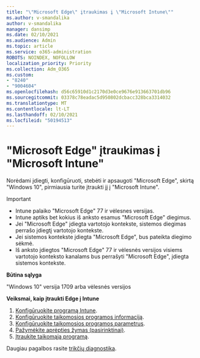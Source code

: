 ```yaml
---
title: "\"Microsoft Edge\" įtraukimas į \"Microsoft Intune\""
ms.author: v-smandalika
author: v-smandalika
manager: dansimp
ms.date: 02/10/2021
ms.audience: Admin
ms.topic: article
ms.service: o365-administration
ROBOTS: NOINDEX, NOFOLLOW
localization_priority: Priority
ms.collection: Adm_O365
ms.custom:
- "8240"
- "9004604"
ms.openlocfilehash: d56c65910d1c2170d3e0ce9676e913663701db96
ms.sourcegitcommit: 03378c78eadac5d950802dcbacc328bca3314032
ms.translationtype: MT
ms.contentlocale: lt-LT
ms.lasthandoff: 02/10/2021
ms.locfileid: "50194513"
---
```

# <a name="add-microsoft-edge-to-microsoft-intune"></a>"Microsoft Edge" įtraukimas į "Microsoft Intune"

Norėdami įdiegti, konfigūruoti, stebėti ir apsaugoti "Microsoft Edge", skirtą "Windows 10", pirmiausia turite įtraukti jį į "Microsoft Intune".

> [!IMPORTANT]
- Intune palaiko "Microsoft Edge" 77 ir vėlesnes versijas.
- Intune aptiks bet kokius iš anksto esamus "Microsoft Edge" diegimus.
- Jei "Microsoft Edge" įdiegta vartotojo kontekste, sistemos diegimas perrašo įdiegtį vartotojo kontekste.
- Jei sistemos kontekste įdiegta "Microsoft Edge", bus pateikta diegimo sėkmė.
- Iš anksto įdiegtos "Microsoft Edge" 77 ir vėlesnės versijos visiems vartotojo konteksto kanalams bus perrašyti "Microsoft Edge", įdiegta sistemos kontekste.

**Būtina sąlyga**

"Windows 10" versija 1709 arba vėlesnės versijos

**Veiksmai, kaip įtraukti Edge į Intune**

1. [Konfigūruokite programą Intune](https://docs.microsoft.com/mem/intune/apps/apps-windows-edge).
2. [Konfigūruokite taikomosios programos informaciją](https://docs.microsoft.com/mem/intune/apps/apps-windows-edge).
3. [Konfigūruokite taikomosios programos parametrus](https://docs.microsoft.com/mem/intune/apps/apps-windows-edge).
4. [Pažymėkite aprėpties žymas (pasirinktinai)](https://docs.microsoft.com/mem/intune/apps/apps-windows-edge).
5. [Įtraukite taikomąją programą](https://docs.microsoft.com/mem/intune/apps/apps-windows-edge).

Daugiau pagalbos rasite [trikčių diagnostika](https://docs.microsoft.com/mem/intune/apps/apps-windows-edge).




